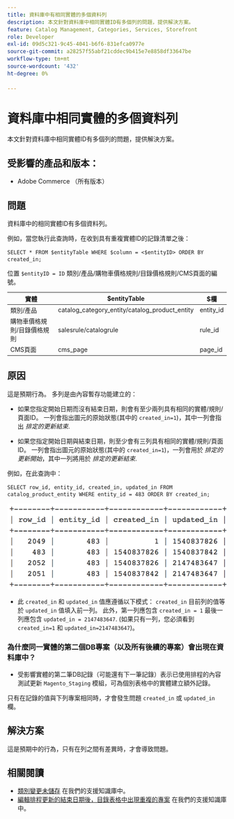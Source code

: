 ```yaml
---
title: 資料庫中有相同實體的多個資料列
description: 本文針對資料庫中相同實體ID有多個列的問題，提供解決方案。
feature: Catalog Management, Categories, Services, Storefront
role: Developer
exl-id: 09d5c321-9c45-4041-b6f6-831efca0977e
source-git-commit: a28257f55abf21cddec9b415e7e8858df33647be
workflow-type: tm+mt
source-wordcount: '432'
ht-degree: 0%

---
```


# 資料庫中相同實體的多個資料列

本文針對資料庫中相同實體ID有多個列的問題，提供解決方案。

## 受影響的產品和版本：

* Adobe Commerce （所有版本）

## 問題

資料庫中的相同實體ID有多個資料列。

例如，當您執行此查詢時，在收到具有重複實體ID的記錄清單之後：

```
SELECT * FROM $entityTable WHERE $column = <$entityID> ORDER BY created_in;
```

位置 `$entityID = ID` 類別/產品/購物車價格規則/目錄價格規則/CMS頁面的編號。

| 實體 | $entityTable | $欄 |
|------------------|-----------------------------------|------------------|
| 類別/產品 | catalog_category_entity/catalog_product_entity | entity_id |
| 購物車價格規則/目錄價格規則 | salesrule/catalogrule | rule_id |
| CMS頁面 | cms_page | page_id |

## 原因

這是預期行為。 多列是由內容暫存功能建立的：

* 如果您指定開始日期而沒有結束日期，則會有至少兩列具有相同的實體/規則/頁面ID。 一列會指出圖元的原始狀態(其中的 `created_in=1`)，其中一列會指出 *排定的更新結束*.

* 如果您指定開始日期與結束日期，則至少會有三列具有相同的實體/規則/頁面ID。 一列會指出圖元的原始狀態(其中的 `created_in=1`)，一列會用於 *排定的更新開始*，其中一列將用於 *排定的更新結束*.

例如，在此查詢中：

```
SELECT row_id, entity_id, created_in, updated_in FROM catalog_product_entity WHERE entity_id = 483 ORDER BY created_in;
```

![multiple_rows_in_database.png](assets/multiple_rows_in_database.png)

* 此 `created_in` 和 `updated_in` 值應遵循以下模式： `created_in` 目前列的值等於 `updated_in` 值填入前一列。 此外，第一列應包含 `created_in = 1` 最後一列應包含 `updated_in = 2147483647`. (如果只有一列，您必須看到 `created_in=1` 和 `updated_in=2147483647`)。

### 為什麼同一實體的第二個DB專案（以及所有後續的專案）會出現在資料庫中？

* 受影響實體的第二筆DB記錄（可能還有下一筆記錄）表示已使用排程的內容測試更新 `Magento_Staging` 模組，可為個別表格中的實體建立額外記錄。

只有在記錄的值與下列專案相同時，才會發生問題 `created_in` 或 `updated_in` 欄。

## 解決方案

這是預期中的行為，只有在列之間有差異時，才會導致問題。

## 相關閱讀

* [類別變更未儲存](https://experienceleague.adobe.com/docs/commerce-knowledge-base/kb/troubleshooting/miscellaneous/changes-to-categories-are-not-being-saved.html) 在我們的支援知識庫中。
* [編輯排程更新的結束日期後，目錄表格中出現重複的專案](https://experienceleague.adobe.com/docs/commerce-knowledge-base/kb/troubleshooting/known-issues-patches-attached/duplicate-entries-in-the-catalogrule-table-after-editing-the-end-date-of-a-schedule-update.html) 在我們的支援知識庫中。
